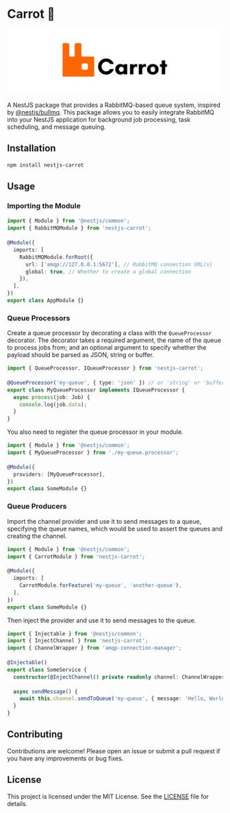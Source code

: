 # Carrot 🥕

![nestjs-carrot banner](https://github.com/shayan-shojaei/nestjs-carrot/blob/main/static/banner.png?raw=true)

A NestJS package that provides a RabbitMQ-based queue system, inspired by [@nestjs/bullmq](https://github.com/nestjs/bull). This package allows you to easily integrate RabbitMQ into your NestJS application for background job processing, task scheduling, and message queuing.

## Installation

```bash
npm install nestjs-carrot
```

## Usage

### Importing the Module

```typescript
import { Module } from '@nestjs/common';
import { RabbitMQModule } from 'nestjs-carrot';

@Module({
  imports: [
    RabbitMQModule.forRoot({
      url: ['amqp://127.0.0.1:5672'], // RabbitMQ connection URL(s)
      global: true, // Whether to create a global connection
    }),
  ],
})
export class AppModule {}
```

### Queue Processors

Create a queue processor by decorating a class with the `QueueProcessor` decorator. The decorator takes a required argument, the name of the queue to process jobs from; and an optional argument to specify whether the payload
should be parsed as JSON, string or buffer.

```typescript
import { QueueProcessor, IQueueProcessor } from 'nestjs-carrot';

@QueueProcessor('my-queue', { type: 'json' }) // or 'string' or 'buffer'
export class MyQueueProcessor implements IQueueProcessor {
  async process(job: Job) {
    console.log(job.data);
  }
}
```

You also need to register the queue processor in your module.

```typescript
import { Module } from '@nestjs/common';
import { MyQueueProcessor } from './my-queue.processor';

@Module({
  providers: [MyQueueProcessor],
})
export class SomeModule {}
```

### Queue Producers

Import the channel provider and use it to send messages to a queue, specifying the queue names, which would be used to assert the queues
and creating the channel.

```typescript
import { Module } from '@nestjs/common';
import { CarrotModule } from 'nestjs-carrot';

@Module({
  imports: [
    CarrotModule.forFeature('my-queue', 'another-queue'),
  ],
})
export class SomeModule {}
```

Then inject the provider and use it to send messages to the queue.

```typescript
import { Injectable } from '@nestjs/common';
import { InjectChannel } from 'nestjs-carrot';
import { ChannelWrapper } from 'amqp-connection-manager';

@Injectable()
export class SomeService {
  constructor(@InjectChannel() private readonly channel: ChannelWrapper) {}

  async sendMessage() {
    await this.channel.sendToQueue('my-queue', { message: 'Hello, World!' });
  }
}
```

## Contributing

Contributions are welcome! Please open an issue or submit a pull request if you have any improvements or bug fixes.

## License

This project is licensed under the MIT License. See the [LICENSE](LICENSE.md) file for details.
